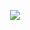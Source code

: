 <p align="center">
  <img src="https://github.com/Mixtre/Mixtre/assets/149194765/1cd2bd5e-0318-460c-90fd-3f63b75ce77b"/>
</p>
